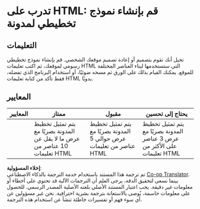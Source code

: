 <!--
CO_OP_TRANSLATOR_METADATA:
{
  "original_hash": "970776c81401c9aacb34f365edac6b53",
  "translation_date": "2025-08-25T21:11:34+00:00",
  "source_file": "3-terrarium/1-intro-to-html/assignment.md",
  "language_code": "ar"
}
-->
# تدرب على HTML: قم بإنشاء نموذج تخطيطي لمدونة

## التعليمات

تخيل أنك تقوم بتصميم أو إعادة تصميم موقعك الشخصي. قم بإنشاء نموذج تخطيطي رسومي لموقعك، ثم اكتب تعليمات HTML التي ستستخدمها لبناء العناصر المختلفة للموقع. يمكنك القيام بذلك على الورق ثم مسحه ضوئيًا، أو استخدام البرنامج الذي تفضله، فقط تأكد من كتابة تعليمات HTML يدويًا.

## المعايير

| المعايير | ممتاز                                                                               | مقبول                                                                         | يحتاج إلى تحسين                                                                  |
| -------- | ----------------------------------------------------------------------------------- | -------------------------------------------------------------------------------- | --------------------------------------------------------------------------------- |
|          | يتم تمثيل تخطيط المدونة بصريًا مع عرض ما لا يقل عن 10 عناصر من تعليمات HTML         | يتم تمثيل تخطيط المدونة بصريًا مع عرض حوالي 5 عناصر من تعليمات HTML             | يتم تمثيل تخطيط المدونة بصريًا مع عرض 3 عناصر على الأكثر من تعليمات HTML         |

**إخلاء المسؤولية**:  
تم ترجمة هذا المستند باستخدام خدمة الترجمة بالذكاء الاصطناعي [Co-op Translator](https://github.com/Azure/co-op-translator). بينما نسعى لتحقيق الدقة، يرجى العلم أن الترجمات الآلية قد تحتوي على أخطاء أو معلومات غير دقيقة. يجب اعتبار المستند الأصلي بلغته الأصلية المصدر الرسمي. للحصول على معلومات حاسمة، يُوصى بالاستعانة بترجمة بشرية احترافية. نحن غير مسؤولين عن أي سوء فهم أو تفسيرات خاطئة تنشأ عن استخدام هذه الترجمة.
